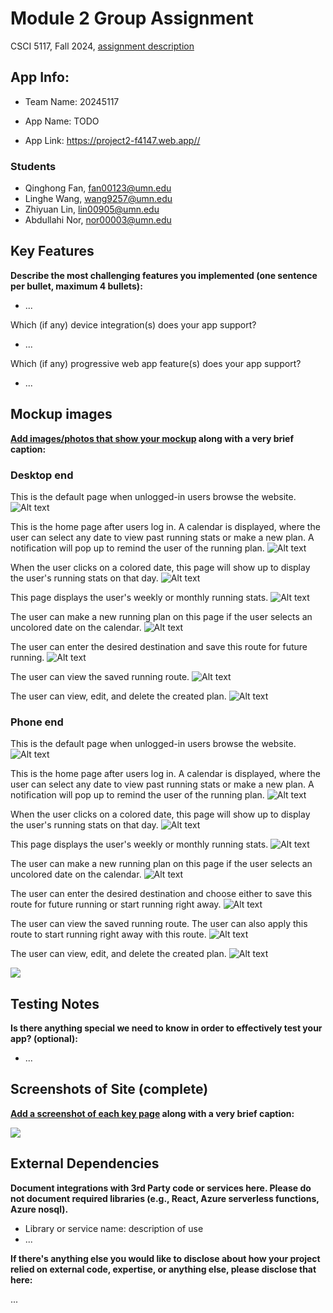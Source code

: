 # Module 2 Group Assignment

CSCI 5117, Fall 2024, [assignment description](https://canvas.umn.edu/courses/460699/pages/project-2)

## App Info:

* Team Name: 20245117

* App Name: TODO
* App Link: <https://project2-f4147.web.app//>

### Students

* Qinghong Fan, fan00123@umn.edu
* Linghe Wang, wang9257@umn.edu
* Zhiyuan Lin, lin00905@umn.edu
* Abdullahi Nor, nor00003@umn.edu


## Key Features

**Describe the most challenging features you implemented
(one sentence per bullet, maximum 4 bullets):**

* ...

Which (if any) device integration(s) does your app support?

* ...

Which (if any) progressive web app feature(s) does your app support?

* ...



## Mockup images

**[Add images/photos that show your mockup](https://stackoverflow.com/questions/10189356/how-to-add-screenshot-to-readmes-in-github-repository) along with a very brief caption:**
### Desktop end
This is the default page when unlogged-in users browse the website.
![Alt text](https://github.com/csci5117f24/project-2-20245117/blob/main/low-fidelity/pc_home_not_login.png "pc home page")

This is the home page after users log in. A calendar is displayed, where the user can select any date to view past running stats or make a new plan. A notification will pop up to remind the user of the running plan.
![Alt text](https://github.com/csci5117f24/project-2-20245117/blob/main/low-fidelity/pc_home_login.png "pc home page")

When the user clicks on a colored date, this page will show up to display the user's running stats on that day.
![Alt text](https://github.com/csci5117f24/project-2-20245117/blob/main/low-fidelity/pc_specific_date_stats.png "specific date stats")

This page displays the user's weekly or monthly running stats.
![Alt text](https://github.com/csci5117f24/project-2-20245117/blob/main/low-fidelity/pc_weekly_monthly_stats.png "weekly&monthly stats")

The user can make a new running plan on this page if the user selects an uncolored date on the calendar.
![Alt text](https://github.com/csci5117f24/project-2-20245117/blob/main/low-fidelity/pc_create_new_plan.png "create new plan")

The user can enter the desired destination and save this route for future running.
![Alt text](https://github.com/csci5117f24/project-2-20245117/blob/main/low-fidelity/pc_map_page.png "PC map page")

The user can view the saved running route.
![Alt text](https://github.com/csci5117f24/project-2-20245117/blob/main/low-fidelity/pc_saved_route_page.png "PC saved map page")

The user can view, edit, and delete the created plan.
![Alt text](https://github.com/csci5117f24/project-2-20245117/blob/main/low-fidelity/pc_view_plan.png "PC view plan page")

### Phone end
This is the default page when unlogged-in users browse the website.
![Alt text](https://github.com/csci5117f24/project-2-20245117/blob/main/low-fidelity/phone_home_not_login.png "phone home page")

This is the home page after users log in. A calendar is displayed, where the user can select any date to view past running stats or make a new plan. A notification will pop up to remind the user of the running plan.
![Alt text](https://github.com/csci5117f24/project-2-20245117/blob/main/low-fidelity/phone_home_login.png "phone home page")

When the user clicks on a colored date, this page will show up to display the user's running stats on that day.
![Alt text](https://github.com/csci5117f24/project-2-20245117/blob/main/low-fidelity/phone_specific_date_stats.png "specific date stats")

This page displays the user's weekly or monthly running stats.
![Alt text](https://github.com/csci5117f24/project-2-20245117/blob/main/low-fidelity/phone_weekly_monthly_stats.png "weekly&monthly stats")

The user can make a new running plan on this page if the user selects an uncolored date on the calendar.
![Alt text](https://github.com/csci5117f24/project-2-20245117/blob/main/low-fidelity/phone_create_new_plan.png "create new plan")

The user can enter the desired destination and choose either to save this route for future running or start running right away.
![Alt text](https://github.com/csci5117f24/project-2-20245117/blob/main/low-fidelity/phone_map_page.png "Phone map page")

The user can view the saved running route. The user can also apply this route to start running right away with this route.
![Alt text](https://github.com/csci5117f24/project-2-20245117/blob/main/low-fidelity/phone_saved_route_page.png "Phone saved map page")

The user can view, edit, and delete the created plan.
![Alt text](https://github.com/csci5117f24/project-2-20245117/blob/main/low-fidelity/phone_view_plan.png "Phone view plan page")

![](https://media.giphy.com/media/26ufnwz3wDUli7GU0/giphy.gif)


## Testing Notes

**Is there anything special we need to know in order to effectively test your app? (optional):**

* ...



## Screenshots of Site (complete)

**[Add a screenshot of each key page](https://stackoverflow.com/questions/10189356/how-to-add-screenshot-to-readmes-in-github-repository)
along with a very brief caption:**

![](https://media.giphy.com/media/o0vwzuFwCGAFO/giphy.gif)



## External Dependencies

**Document integrations with 3rd Party code or services here.
Please do not document required libraries (e.g., React, Azure serverless functions, Azure nosql).**

* Library or service name: description of use
* ...

**If there's anything else you would like to disclose about how your project
relied on external code, expertise, or anything else, please disclose that
here:**

...
